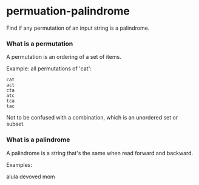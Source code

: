# permuation-palindrome
Find if any permutation of an input string is a palindrome.

### What is a permutation

A permutation is an ordering of a set of items.

Example: all permutations of 'cat':
```
cat
act
cta
atc
tca
tac
```
Not to be confused with a combination, which is an unordered set or subset.

### What is a palindrome

A palindrome is a string that's the same when read forward and backward.

Examples:

alula
devoved
mom
